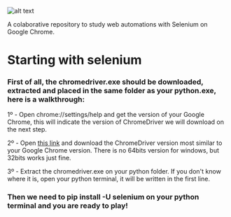 ![alt text](https://upload.wikimedia.org/wikipedia/commons/thumb/9/9f/Selenium_logo.svg/1280px-Selenium_logo.svg.png)

A colaborative repository to study web automations with Selenium on Google Chrome.

# Starting with selenium

### First of all, the chromedriver.exe should be downloaded, extracted and placed in the same folder as your python.exe, here is a walkthrough:

1º - Open chrome://settings/help and get the version of your Google Chrome, this will indicate the version of ChromeDriver we will download on the next step.

2º - Open [this link](https://chromedriver.chromium.org/downloads) and download the ChromeDriver version most similar to your Google Chrome version. There is no 64bits version    for windows, but 32bits works just fine.

3º - Extract the chromedriver.exe on your python folder. If you don't know where it is, open your python terminal, it will be written in the first line.

### Then we need to pip install -U selenium on your python terminal and you are ready to play!



 
